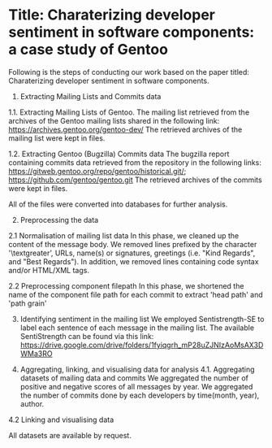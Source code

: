 # Title: Charaterizing developer sentiment in software components: a case study of Gentoo

Following is the steps of conducting our work based on the paper titled: Charaterizing developer sentiment in software components.

1. Extracting Mailing Lists and Commits data
   
1.1. Extracting Mailing Lists of Gentoo.
The mailing list retrieved from the archives of the Gentoo mailing lists shared in the following link: https://archives.gentoo.org/gentoo-dev/
The retrieved archives of the mailing list were kept in files.

1.2. Extracting Gentoo (Bugzilla) Commits data
The bugzilla report containing commits data retrieved from the repository in the following links: https://gitweb.gentoo.org/repo/gentoo/historical.git/; https://github.com/gentoo/gentoo.git
The retrieved archives of the commits were kept in files.

All of the files were converted into databases for further analysis.

2. Preprocessing the data

2.1 Normalisation of mailing list data
In this phase, we cleaned up the content of the message body. We removed lines prefixed by the character '\textgreater’, URLs, name(s) or signatures, greetings (i.e. "Kind Regards", and "Best Regards"). In addition, we removed lines containing code syntax and/or HTML/XML tags. 
 
2.2 Preprocessing component filepath
In this phase, we shortened the name of the component file path for each commit to extract 'head path' and 'path grain'

3. Identifying sentiment in the mailing list
We employed Sentistrength-SE to label each sentence of each message in the mailing list. The available SentiStrength can be found via this link: https://drive.google.com/drive/folders/1fyiqgrh_mP28uZJNIzAoMsAX3DWMa3RO

5. Aggregating, linking, and visualising data for analysis
4.1. Aggregating datasets of mailing data and commits
   We aggregated the number of positive and negative scores of all messages by year.
   We aggregated the number of commits done by each developers by time(month, year), author.

4.2 Linking and visualising data

All datasets are available by request.




